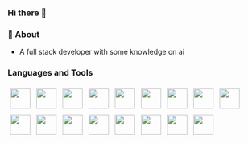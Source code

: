 ### Hi there 👋

### 🌱 About
- A full stack developer with some knowledge on ai

### Languages and Tools
<section>
    <img class="width: 40px; transition: all .1s linear; padding: 5px; border-radius: 0.25rem;" src="https://cdn.jsdelivr.net/gh/devicons/devicon/icons/html5/html5-original.svg" />
    <img src="https://cdn.jsdelivr.net/gh/devicons/devicon/icons/css3/css3-original.svg" />
    <img src="https://cdn.jsdelivr.net/gh/devicons/devicon/icons/javascript/javascript-original.svg" />
    <img src="https://cdn.jsdelivr.net/gh/devicons/devicon/icons/svelte/svelte-original.svg" />
    <img src="https://cdn.jsdelivr.net/gh/devicons/devicon/icons/tailwindcss/tailwindcss-plain.svg" />
    <img src="https://cdn.jsdelivr.net/gh/devicons/devicon/icons/dart/dart-original.svg" />
    <img src="https://cdn.jsdelivr.net/gh/devicons/devicon/icons/flutter/flutter-original.svg" />
    <img src="https://cdn.jsdelivr.net/gh/devicons/devicon/icons/amazonwebservices/amazonwebservices-original.svg" />
    <img src="https://cdn.jsdelivr.net/gh/devicons/devicon/icons/googlecloud/googlecloud-original.svg" />
    <img src="https://cdn.jsdelivr.net/gh/devicons/devicon/icons/firebase/firebase-plain.svg" />
    <img src="https://cdn.jsdelivr.net/gh/devicons/devicon/icons/python/python-original.svg" />
    <img src="https://cdn.jsdelivr.net/gh/devicons/devicon/icons/tensorflow/tensorflow-original.svg" />
    <img src="https://cdn.jsdelivr.net/gh/devicons/devicon/icons/numpy/numpy-original.svg" />
    <img src="https://cdn.jsdelivr.net/gh/devicons/devicon/icons/blender/blender-original.svg" />
    <img src="https://cdn.jsdelivr.net/gh/devicons/devicon/icons/godot/godot-original.svg" />
    <img src="https://cdn.jsdelivr.net/gh/devicons/devicon/icons/linux/linux-original.svg" />
    <img src="https://cdn.jsdelivr.net/gh/devicons/devicon/icons/bash/bash-original.svg" />
          
<section/>

<style>
    img {
        width: 40px;
        transition: all .1s linear;
        padding: 5px;
        border-radius: 0.25rem; 
    }
    
    img:hover {
        background-color: lightgray;
    }
    
    section {
        display: flex;
        flex-direction: row;
        gap: 2px;
        flex-wrap: wrap;
    }
<style/>
